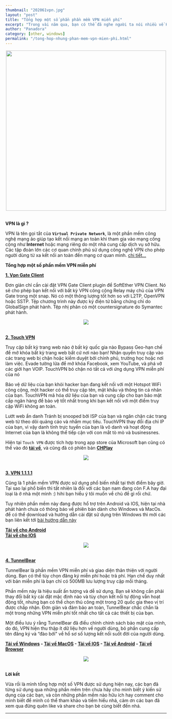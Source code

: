 ```yaml
---
thumbnail: "202061vpn.jpg"
layout: "post"
title: "Tổng hợp một số phần phần mềm VPN miễn phí"
excerpt: "Trong vài năm qua, bạn có thể đã nghe người ta nói nhiều về HTML5..."
author: "Panadora"
category: [other, windows]
permalink: "/tong-hop-nhung-phan-mem-vpn-mien-phi.html"
---
```


<center><img class="img-thumbnail" width="500" src="{{baseurl}}/image/202061vpn.jpg"></center>
<br>

**VPN là gì ?**

VPN là tên gọi tắt của **`Virtual Private Network`**, là một phần mềm công nghệ mạng ảo giúp tạo kết nối mạng an toàn khi tham gia vào mạng công cộng như **Internet** hoặc mạng riêng do một nhà cung cấp dịch vụ sở hữu. Các tập đoàn lớn các cơ quan chính phủ sử dụng công nghệ VPN cho phép người dùng từ xa kết nối an toàn đến mạng cơ quan mình. [chi tiết...](https://quantrimang.com/ly-thuyet-vpn-la-gi-117232)

**Tổng hợp một số phần mềm VPN miễn phí**

**[1. Vpn Gate Client](https://www.vpngate.net/en/download.aspx)**

Đơn giản chỉ cần cài đặt VPN Gate Client plugin để SoftEther VPN Client. Nó sẽ cho phép bạn kết nối với bất kỳ VPN công cộng Relay máy chủ của VPN Gate trong một snap. Nó có một thông lượng tốt hơn so với L2TP, OpenVPN hoặc SSTP. Tệp chương trình này được ký điện tử bằng chứng chỉ do GlobalSign phát hành. Tệp nhị phân có một countersignature do Symantec phát hành.

<center><img class="img-thumbnail" src="{{baseurl}}/image/vpngateclient.png"></center>
<br>

**[2. Touch VPN](https://touchvpn.net/)**

Truy cập bất kỳ trang web nào ở bất kỳ quốc gia nào
Bypass Geo-hạn chế để mở khóa bất kỳ trang web bất cứ nơi nào bạn! Nhận quyền truy cập vào các trang web bị chặn hoặc kiểm duyệt bởi chính phủ, trường học hoặc nơi làm việc. Evade tường lửa để mở khóa Facebook, xem YouTube, và phá vỡ các giới hạn VOIP. TouchVPN bỏ chặn nó tất cả với ứng dụng VPN miễn phí của nó

Bảo vệ dữ liệu của bạn khỏi hacker
bạn đang kết nối với một Hotspot WiFi công cộng, một hacker có thể truy cập tên, mật khẩu và thông tin cá nhân của bạn. TouchVPN mã hóa dữ liệu của bạn và cung cấp cho bạn bảo mật cấp ngân hàng để bảo vệ tốt nhất trong khi bạn kết nối với một điểm truy cập WiFi không an toàn.

Lướt web ẩn danh
Tránh bị snooped bởi ISP của bạn và ngăn chặn các trang web từ theo dõi quảng cáo và nhắm mục tiêu. TouchVPN thay đổi địa chỉ IP của bạn, vì vậy danh tính trực tuyến của bạn là vô danh và hoạt động Internet của bạn là không thể tiếp cận với con mắt tò mò và businessnes.

Hiện tại `Touch VPN` được tích hợp trong app store của Microsoft bạn cũng có thể vào đó **[tải về](https://www.microsoft.com/store/productId/9NBLGGH5GB3F)**, và cũng đã có phiên bản **[CHPlay](https://play.google.com/store/apps/details?id=com.northghost.touchvpn)**

<center><img class="img-thumbnail" src="{{baseurl}}/image/TouchVPN.jpg"></center>
<br>

**[3. VPN 1.1.1.1](https://1.1.1.1/)**

Cũng là 1 phần mềm VPN được sử dụng phổ biến nhất tại thời điểm bây giờ. Tại sao lại phổ biến thì tất nhiên là đối với các bạn nam đang còn F.A hay đại loại là ở nhà một mình :) hihi bạn hiểu ý tôi muốn về chủ đề gì rồi chứ.

Tuy nhiên phần mềm này đang được hổ trợ trên Android và IOS, hiện tại nhà phát hành chưa có thông báo về phiên bản dành cho Windows và MacOs. để có thể download và hướng dẫn cài đặt sử dụng trên Windows thì mời các bạn liên kết tới [bài hướng dẫn này](https://congnghevacuocsong.tk/huong-d-n-cai-dat-warp-1-1-1-1-tren-pc-windows-va-mac-os.html)

**[Tải về cho Android](https://play.google.com/store/apps/details?id=com.cloudflare.onedotonedotonedotone)**<br>
**[Tải về cho IOS](https://apps.apple.com/us/app/1-1-1-1-faster-internet/id1423538627)**

<center><img class="img-thumbnail" src="{{baseurl}}/image/1111vpn.jpg"></center>
<br>

**[4. TunnelBear](https://www.tunnelbear.com/)**

TunnelBear là phần mềm VPN miễn phí và giao diện thân thiện với người dùng. Bạn có thể tùy chọn đăng ký miễn phí hoặc trả phí. Hạn chế duy nhất với bản miễn phí là bạn chỉ có 500MB lưu lượng truy cập mỗi tháng.

Phần mềm này là hiệu suất ấn tượng và dễ sử dụng. Bạn sẽ không cần phải thay đổi bất kỳ cài đặt mặc định nào và tùy chọn kết nối tự động vẫn hoạt động tốt, nhưng bạn có thể chọn thủ công một trong 20 quốc gia theo vị trí được chấp nhận. Đơn giản và đảm bảo an toàn, TunnelBear chắc chắn là một trong những VPN miễn phí tốt nhất cho tất cả các thiết bị của bạn.

Một điều lưu ý rằng TunnelBear đã điều chỉnh chính sách bảo mật của mình, do đó, VPN hiện thu thập ít dữ liệu hơn về người dùng, bỏ phần cung cấp tên đăng ký và “đào bới" về hồ sơ số lượng kết nối suốt đời của người dùng.

**[Tải về Windows](https://www.tunnelbear.com/apps/windows) - [Tải về MacOS](https://www.tunnelbear.com/apps/mac) - [Tải về IOS](https://www.tunnelbear.com/apps/ios) - [Tải về Android](https://www.tunnelbear.com/apps/android) - [Tải về Browser](https://www.tunnelbear.com/apps/browser)**

<center><img class="img-thumbnail" src="{{baseurl}}/image/TunnelBear.jpg"></center>
<br>

**Lời kết**

Vừa rồi là mình tổng hợp một số VPN được sử dụng hiện nay, các bạn đã từng sử dụng qua những phần mềm trên chưa hãy cho mình biết ý kiến sử dụng của các bạn, và còn những phần mềm nào hữu ích hay comment cho mình biết để mình có thể tham khảo và tiềm hiểu nhá, cảm ơn các bạn đã xem qua đừng quên like và share cho bạn bè cùng biết đến nhá.

<hr>